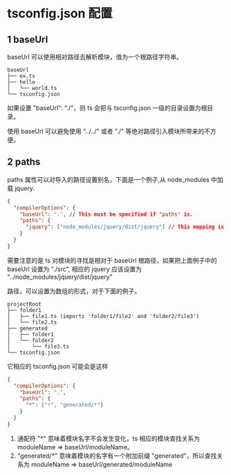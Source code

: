 # tsconfig.json 配置

## 1 baseUrl

baseUrl 可以使用相对路径去解析模块，值为一个根路径字符串。

```log
baseUrl
├── ex.ts
├── hello
│   └── world.ts
└── tsconfig.json
```

如果设置 "baseUrl": "./"，则 ts 会把与 tsconfig.json 一级的目录设置为根目录。

使用 baseUrl 可以避免使用 "../../" 或者 "./" 等绝对路径引入模块所带来的不方便。

## 2 paths

paths 属性可以对导入的路径设置别名，下面是一个例子,从 node_modules 中加载 jquery.

```json
{
  "compilerOptions": {
    "baseUrl": ".", // This must be specified if "paths" is.
    "paths": {
      "jquery": ["node_modules/jquery/dist/jquery"] // This mapping is relative to "baseUrl"
    }
  }
}
```

需要注意的是 ts 对模块的寻找是相对于 baseUrl 根路径，如果把上面例子中的 baseUrl 设置为 "./src", 相应的 jquery 应该设置为 "../node_modules/jquery/dist/jquery"

路径，可以设置为数组的形式，对于下面的例子。

```log
projectRoot
├── folder1
│   ├── file1.ts (imports 'folder1/file2' and 'folder2/file3')
│   └── file2.ts
├── generated
│   ├── folder1
│   └── folder2
│       └── file3.ts
└── tsconfig.json
```

它相应的 tsconfig.json 可能会是这样

```json
{
  "compilerOptions": {
    "baseUrl": ".",
    "paths": {
      "*": ["*", "generated/*"]
    }
  }
}
```

1. 通配符 "\*" 意味着模块名字不会发生变化，ts 相应的模块查找关系为 moduleName => baseUrl/moduleName。
2. "generated/\*" 意味着模块的名字有一个附加前缀 "generated"，所以查找关系为 moduleName => baseUrl/generated/moduleName
